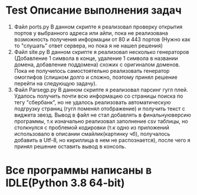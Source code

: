 # Test Описание выполнения задач
1) Файл ports.py В данном скрипте я реализовал проверку открытия портов у выбранного адреса или айпи, пока не реализована возможность получения информации от 80 и 443 портов (Нужно как то "слушать" ответ сервера, но пока я не нашел решения)
2) Файл site.py В данном скрипте я реализовал несколько генераторов (Добавление 1 символа в конце, удаление 1 символа в названии домена, добавление поддомена) схожих с оригиналом доменов. Пока не получилось самостоятельно реализовать генератор омоглифов (слишком долго и сложно, поэтому принял решение перейти на следующую задачу).
3) Файл Parsegp.py В данном скрипте я реализовал парсинг гугл плей. Удалось получить почти всю информацию со страницы поиска по тегу "сбербанк", но не удалось реализовать автоматическую подгрузку страниц (гугл поменял отображение) и получить текст с виджета звезд.
Вывод в файл не стал добавлять в финальнуюверсию программы, т.к изначально реализовал заполнение csv таблицы, но столкнулся с проблемой кодировки (т.к одно из приложений использовало в описании смайлик(картинку чб), получалось добавить в Utf-8, но кириллица в нем не распознается), после чего я принял решение оставить вывод в консоль.
# Все программы написаны в IDLE(Python 3.8 64-bit)
